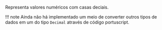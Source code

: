 Representa valores numéricos com casas deciais.

!!! note
    Ainda não há implementado um meio de converter outros tipos de dados em um do tipo `Decimal` através de código portuscript.